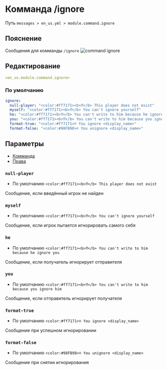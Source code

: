 # Комманда /ignore
Путь `messages > en_us.yml > module.command.ignore`

## Пояснение
Сообщения для комманды `/ignore`
![command ignore](/commandignore.png)

## Редактирование
```yaml
<en_us.module.command.ignore>
```

### По умолчанию
```yaml
ignore:
  null-player: "<color:#ff7171><b>⁉</b> This player does not exist"
  myself: "<color:#ff7171><b>⁉</b> You can't ignore yourself"
  he: "<color:#ff7171><b>⁉</b> You can't write to him because he ignore you"
  you: "<color:#ff7171><b>⁉</b> You can't write to him because you ignore him"
  format-true: "<color:#ff7171>☹ You ignore <display_name>"
  format-false: "<color:#98FB98>☺ You unignore <display_name>"
```

## Параметры

- [Комманда](/ru/commands/module/command/ignore/)
- [Права](/ru/permissions/module/command/ignore/)

### `null-player`
- По умолчанию `<color:#ff7171><b>⁉</b> This player does not exist`

Сообщение, если введённый игрок не найден

### `myself`
- По умолчанию `<color:#ff7171><b>⁉</b> You can't ignore yourself`

Сообщение, если игрок пытается игнорировать самого себя

### `he`
- По умолчанию `<color:#ff7171><b>⁉</b> You can't write to him because he ignore you`

Сообщение, если получатель игнорирует отправителя

### `you`
- По умолчанию `<color:#ff7171><b>⁉</b> You can't write to him because you ignore him`

Сообщение, если отправитель игнорирует получателя

### `format-true`
- По умолчанию `<color:#ff7171>☹ You ignore <display_name>`

Сообщение при успешном игнорировании

### `format-false`
- По умолчанию `<color:#98FB98>☺ You unignore <display_name>`

Сообщение при снятии игнорирования

